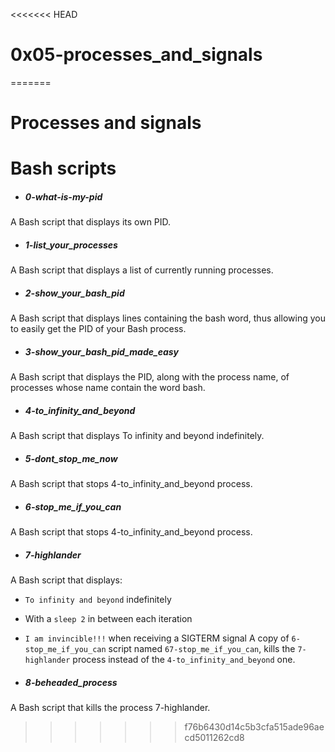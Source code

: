 <<<<<<< HEAD
# 0x05-processes_and_signals
=======
# Processes and signals
# Bash scripts

- ##### 0-what-is-my-pid
A Bash script that displays its own PID.

- ##### 1-list_your_processes
A Bash script that displays a list of currently running processes.

- ##### 2-show_your_bash_pid
A Bash script that displays lines containing the bash word, thus allowing you to
 easily get the PID of your Bash process.

- ##### 3-show_your_bash_pid_made_easy
A Bash script that displays the PID, along with the process name, of processes
 whose name contain the word bash.

- ##### 4-to_infinity_and_beyond
A Bash script that displays To infinity and beyond indefinitely.

- ##### 5-dont_stop_me_now
A Bash script that stops 4-to_infinity_and_beyond process.

- ##### 6-stop_me_if_you_can
A Bash script that stops 4-to_infinity_and_beyond process.

- ##### 7-highlander
A Bash script that displays:
  - `To infinity and beyond` indefinitely
  - With a `sleep 2` in between each iteration
  - `I am invincible!!!` when receiving a SIGTERM signal
A copy of `6-stop_me_if_you_can` script named `67-stop_me_if_you_can`, kills the
`7-highlander` process instead of the `4-to_infinity_and_beyond` one.

- ##### 8-beheaded_process
A Bash script that kills the process 7-highlander.
>>>>>>> f76b6430d14c5b3cfa515ade96aecd5011262cd8
